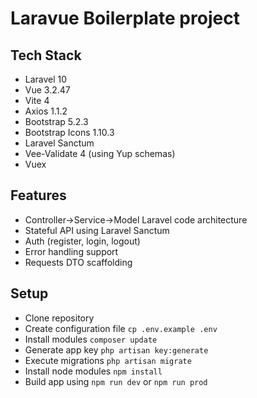 # Laravue Boilerplate project

## Tech Stack

-   Laravel 10
-   Vue 3.2.47
-   Vite 4
-   Axios 1.1.2
-   Bootstrap 5.2.3
-   Bootstrap Icons 1.10.3
-   Laravel Sanctum
-   Vee-Validate 4 (using Yup schemas)
-   Vuex

## Features

-   Controller->Service->Model Laravel code architecture
-   Stateful API using Laravel Sanctum
-   Auth (register, login, logout)
-   Error handling support
-   Requests DTO scaffolding

## Setup

-   Clone repository
-   Create configuration file `cp .env.example .env`
-   Install modules `composer update`
-   Generate app key `php artisan key:generate`
-   Execute migrations `php artisan migrate`
-   Install node modules `npm install`
-   Build app using `npm run dev` or `npm run prod`
